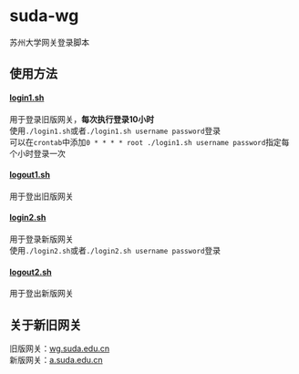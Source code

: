 # suda-wg
苏州大学网关登录脚本  

## 使用方法
#### [login1.sh](login1.sh)
用于登录旧版网关，**每次执行登录10小时**  
使用`./login1.sh`或者`./login1.sh username password`登录  
可以在`crontab`中添加`0 * * * * root ./login1.sh username password`指定每个小时登录一次  

#### [logout1.sh](logout1.sh)
用于登出旧版网关  

#### [login2.sh](login2.sh)
用于登录新版网关  
使用`./login2.sh`或者`./login2.sh username password`登录  

#### [logout2.sh](logout2.sh)
用于登出新版网关  


## 关于新旧网关
旧版网关：[wg.suda.edu.cn](wg.suda.edu.cn)  
新版网关：[a.suda.edu.cn](a.suda.edu.cn)  
